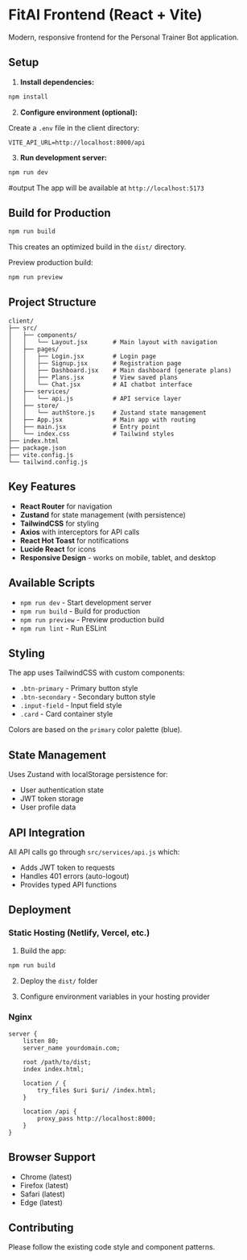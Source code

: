 # FitAI Frontend (React + Vite)

Modern, responsive frontend for the Personal Trainer Bot application.

## Setup

1. **Install dependencies:**
```bash
npm install
```

2. **Configure environment (optional):**

Create a `.env` file in the client directory:
```env
VITE_API_URL=http://localhost:8000/api
```

3. **Run development server:**
```bash
npm run dev

```
#output
The app will be available at `http://localhost:5173`

## Build for Production

```bash
npm run build
```

This creates an optimized build in the `dist/` directory.

Preview production build:
```bash
npm run preview
```

## Project Structure

```
client/
├── src/
│   ├── components/
│   │   └── Layout.jsx       # Main layout with navigation
│   ├── pages/
│   │   ├── Login.jsx        # Login page
│   │   ├── Signup.jsx       # Registration page
│   │   ├── Dashboard.jsx    # Main dashboard (generate plans)
│   │   ├── Plans.jsx        # View saved plans
│   │   └── Chat.jsx         # AI chatbot interface
│   ├── services/
│   │   └── api.js           # API service layer
│   ├── store/
│   │   └── authStore.js     # Zustand state management
│   ├── App.jsx              # Main app with routing
│   ├── main.jsx             # Entry point
│   └── index.css            # Tailwind styles
├── index.html
├── package.json
├── vite.config.js
└── tailwind.config.js
```

## Key Features

- **React Router** for navigation
- **Zustand** for state management (with persistence)
- **TailwindCSS** for styling
- **Axios** with interceptors for API calls
- **React Hot Toast** for notifications
- **Lucide React** for icons
- **Responsive Design** - works on mobile, tablet, and desktop

## Available Scripts

- `npm run dev` - Start development server
- `npm run build` - Build for production
- `npm run preview` - Preview production build
- `npm run lint` - Run ESLint

## Styling

The app uses TailwindCSS with custom components:
- `.btn-primary` - Primary button style
- `.btn-secondary` - Secondary button style
- `.input-field` - Input field style
- `.card` - Card container style

Colors are based on the `primary` color palette (blue).

## State Management

Uses Zustand with localStorage persistence for:
- User authentication state
- JWT token storage
- User profile data

## API Integration

All API calls go through `src/services/api.js` which:
- Adds JWT token to requests
- Handles 401 errors (auto-logout)
- Provides typed API functions

## Deployment

### Static Hosting (Netlify, Vercel, etc.)

1. Build the app:
```bash
npm run build
```

2. Deploy the `dist/` folder

3. Configure environment variables in your hosting provider

### Nginx

```nginx
server {
    listen 80;
    server_name yourdomain.com;
    
    root /path/to/dist;
    index index.html;
    
    location / {
        try_files $uri $uri/ /index.html;
    }
    
    location /api {
        proxy_pass http://localhost:8000;
    }
}
```

## Browser Support

- Chrome (latest)
- Firefox (latest)
- Safari (latest)
- Edge (latest)

## Contributing

Please follow the existing code style and component patterns.

